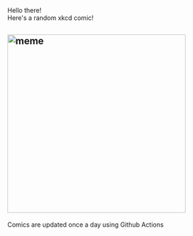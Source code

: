 Hello there! <br>Here's a random xkcd comic!<br>
## <img src="https://imgs.xkcd.com/comics/iso_8601.png" alt="meme" width="400"/><br>
Comics are updated once a day using Github Actions